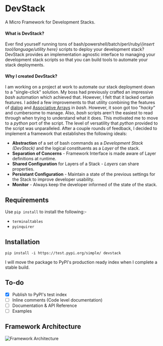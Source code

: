 # DevStack
A Micro Framework for Development Stacks.

#### What is DevStack?
Ever find yourself running tons of bash/powershell/batch/perl/ruby/_{insert tool/language/utility here}_ scripts to deploy your development stack? DevStack provides an implementation agnostic interface to managing your development stack scripts so that you can build tools to automate your stack deployments. 

#### Why I created DevStack?
I am working on a project at work to automate our stack deployment down to a "single-click" solution. My boss had previously crafted an impressive _bash_ automation which achieved that. However, I felt that it lacked certain features. I added a few improvements to that utility combining the features of [dialog](https://manpages.debian.org/testing/dialog/dialog.1.en.html) and [Associative Arrays](https://www.gnu.org/software/bash/manual/html_node/Arrays.html) in _bash_. However, it soon got too "_hacky_" and cumbersome to manage. Also, _bash_ scripts aren't the easiest to read through when trying to understand what it does. This motivated me to move to a _python_ port of the script. The level of versatility that _python_ provided to the script was unparalleled. After a couple rounds of feedback, I decided to implement a framework that establishes the following ideals:

* **Abstraction** of a set of bash commands as a _Development Stack (DevStack)_ and the logical constituents as a _Layer_ of the stack.
* **Separation of Concerns** - Framework Interface is made aware of Layer definitions at runtime.
* **Shared Configuration** for Layers of a Stack - _Layers_ can share properties.
* **Persistant Configuration** - Maintain a state of the previous settings for the Stack to improve developer usability.
* **Monitor** - Always keep the developer informed of the state of the stack.




## Requirements

Use `pip install` to install the following:-

* `terminaltables`
* `pyinquirer`


## Installation

```
pip install -i https://test.pypi.org/simple/ devstack
```

I will move the package to PyPI's production ready index when I complete a stable build.

## To-do

 - [x] Publish to PyPI's test index
 - [ ] Inline comments (Code level documentation)
 - [ ] Documentation & API Reference
 - [ ] Examples

## Framework Architecture

![Framework Architecture](https://www.lucidchart.com/publicSegments/view/99579cc8-7b9a-4622-9797-25576a25a189/image.png)
